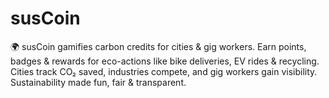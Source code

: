 # susCoin
🌍 susCoin gamifies carbon credits for cities &amp; gig workers. Earn points, badges &amp; rewards for eco-actions like bike deliveries, EV rides &amp; recycling. Cities track CO₂ saved, industries compete, and gig workers gain visibility. Sustainability made fun, fair &amp; transparent.
